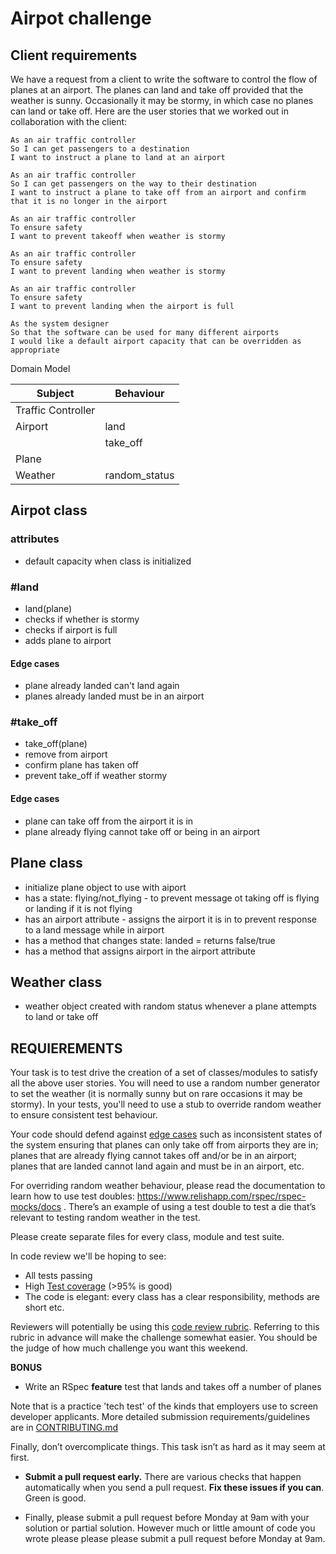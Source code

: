 # Airpot challenge

## Client requirements

We have a request from a client to write the software to control the flow of planes at an airport. The planes can land and take off provided that the weather is sunny. Occasionally it may be stormy, in which case no planes can land or take off. Here are the user stories that we worked out in collaboration with the client:

```
As an air traffic controller
So I can get passengers to a destination
I want to instruct a plane to land at an airport

As an air traffic controller
So I can get passengers on the way to their destination
I want to instruct a plane to take off from an airport and confirm that it is no longer in the airport

As an air traffic controller
To ensure safety
I want to prevent takeoff when weather is stormy

As an air traffic controller
To ensure safety
I want to prevent landing when weather is stormy

As an air traffic controller
To ensure safety
I want to prevent landing when the airport is full

As the system designer
So that the software can be used for many different airports
I would like a default airport capacity that can be overridden as appropriate
```

Domain Model

| Subject            | Behaviour     |
| ------------------ | ------------- |
| Traffic Controller |               |
| Airport            | land          |
|                    | take_off      |
| Plane              |               |
| Weather            | random_status |

## Airpot class

### attributes

- default capacity when class is initialized

### #land

- land(plane)
- checks if whether is stormy
- checks if airport is full
- adds plane to airport

#### Edge cases

- plane already landed can't land again
- planes already landed must be in an airport

### #take_off

- take_off(plane)
- remove from airport
- confirm plane has taken off
- prevent take_off if weather stormy

#### Edge cases

- plane can take off from the airport it is in
- plane already flying cannot take off or being in an airport

## Plane class

- initialize plane object to use with aiport
- has a state: flying/not_flying - to prevent message ot taking off is flying or landing if it is not flying
- has an airport attribute - assigns the airport it is in to prevent response to a land message while in airport
- has a method that changes state: landed = returns false/true
- has a method that assigns airport in the airport attribute

## Weather class

- weather object created with random status whenever a plane attempts to land or take off

## REQUIEREMENTS

Your task is to test drive the creation of a set of classes/modules to satisfy all the above user stories. You will need to use a random number generator to set the weather (it is normally sunny but on rare occasions it may be stormy). In your tests, you'll need to use a stub to override random weather to ensure consistent test behaviour.

Your code should defend against [edge cases](http://programmers.stackexchange.com/questions/125587/what-are-the-difference-between-an-edge-case-a-corner-case-a-base-case-and-a-b) such as inconsistent states of the system ensuring that planes can only take off from airports they are in; planes that are already flying cannot takes off and/or be in an airport; planes that are landed cannot land again and must be in an airport, etc.

For overriding random weather behaviour, please read the documentation to learn how to use test doubles: https://www.relishapp.com/rspec/rspec-mocks/docs . There’s an example of using a test double to test a die that’s relevant to testing random weather in the test.

Please create separate files for every class, module and test suite.

In code review we'll be hoping to see:

- All tests passing
- High [Test coverage](https://github.com/makersacademy/course/blob/master/pills/test_coverage.md) (>95% is good)
- The code is elegant: every class has a clear responsibility, methods are short etc.

Reviewers will potentially be using this [code review rubric](docs/review.md). Referring to this rubric in advance will make the challenge somewhat easier. You should be the judge of how much challenge you want this weekend.

**BONUS**

- Write an RSpec **feature** test that lands and takes off a number of planes

Note that is a practice 'tech test' of the kinds that employers use to screen developer applicants. More detailed submission requirements/guidelines are in [CONTRIBUTING.md](CONTRIBUTING.md)

Finally, don’t overcomplicate things. This task isn’t as hard as it may seem at first.

- **Submit a pull request early.** There are various checks that happen automatically when you send a pull request. **Fix these issues if you can**. Green is good.

- Finally, please submit a pull request before Monday at 9am with your solution or partial solution. However much or little amount of code you wrote please please please submit a pull request before Monday at 9am.
